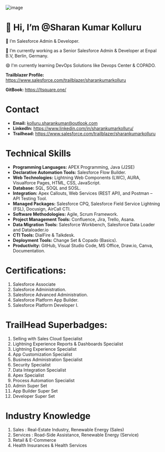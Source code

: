 ![image](https://user-images.githubusercontent.com/88401843/153305697-6690f566-0d50-4b3d-93bf-d4cef297b059.png)
 # 👋 Hi, I’m @Sharan Kumar Kolluru

👀 I’m Salesforce Admin & Developer.

🌱 I’m currently working as a Senior Salesforce Admin & Developer at Enpal B.V, Berlin, Germany.

😄 I'm currently learning DevOps Solutions like Devops Center & COPADO.

**Trailblazer Profile:** https://www.salesforce.com/trailblazer/sharankumarkolluru

**GitBook:** https://ltsquare.one/

# Contact
- **Email:** kolluru.sharankumar@outlook.com
- **LinkedIn:** https://www.linkedin.com/in/sharankumarkolluru/
- **Trailhead:** https://www.salesforce.com/trailblazer/sharankumarkolluru

# Technical Skills
- **Programming Languages:** APEX Programming, Java (J2SE)
- **Declarative Automation Tools:** Salesforce Flow Builder.
- **Web Technologies:** Lightning Web Components (LWC), AURA, Visualforce Pages, HTML, CSS, JavaScript.
- **Database:** SQL, SOQL and SOSL.
- **Integration:** Apex Callouts, Web Services (REST API), and Postman – API Testing Tool.
- **Managed Packages:** Salesforce CPQ, Salesforce Field Service Lightning (FSL), Docusign, AirCall CTI.
- **Software Methodologies:** Agile, Scrum Framework.
- **Project Management Tools:** Confluence, Jira, Trello, Asana.
- **Data Migration Tools:** Salesforce Workbench, Salesforce Data Loader and Dataloader.io
- **CTI Tools:** DialFire & Talkdesk.
- **Deployment Tools:** Change Set & Copado (Basics).
- **Productivity:** GitHub, Visual Studio Code, MS Office, Draw.io, Canva, Documentation.

# Certifications:
1. Salesforce Associate
2. Salesforce Administration.
3. Salesforce Advanced Administration.
4. Salesforce Platform App Builder.
5. Salesforce Platform Developer I.

# TrailHead Superbadges:
1. Selling with Sales Cloud Specialist
2. Lightning Experience Reports & Dashboards Specialist
3. Lightning Experience Specialist
4. App Customization Specialist
5. Business Administration Specialist
6. Security Specialist
7. Data Integration Specialist
8. Apex Specialist
9. Process Automation Specialist
10. Admin Super Set
11. App Builder Super Set
12. Developer Super Set

# Industry Knowledge
1. Sales : Real-Estate Industry, Renewable Energy (Sales)
2. Services : Road-Side Assistance, Renewable Energy (Service)
3. Retail & E-Commerce
4. Health Insurances & Health Services

